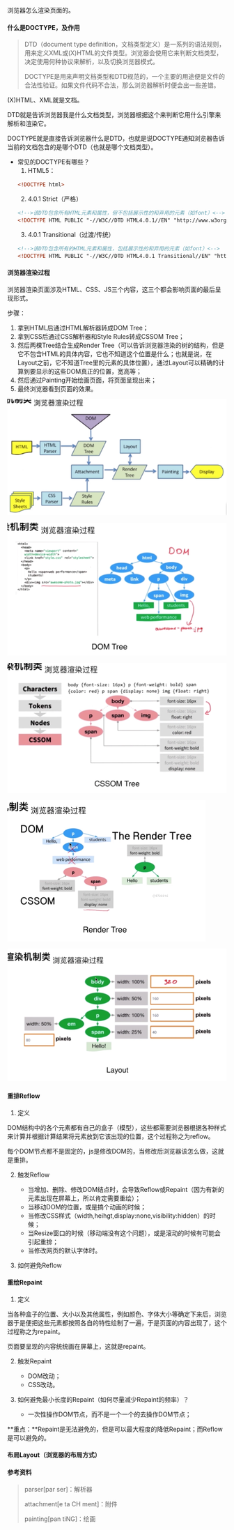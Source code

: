 浏览器怎么渲染页面的。

#### 什么是DOCTYPE，及作用

> DTD（document type definition，文档类型定义）是一系列的语法规则，用来定义XML或(X)HTML的文件类型。浏览器会使用它来判断文档类型，决定使用何种协议来解析，以及切换浏览器模式。
> 
> DOCTYPE是用来声明文档类型和DTD规范的，一个主要的用途便是文件的合法性验证。如果文件代码不合法，那么浏览器解析时便会出一些差错。

(X)HTML、XML就是文档。

DTD就是告诉浏览器我是什么文档类型，浏览器根据这个来判断它用什么引擎来解析和渲染它。

DOCTYPE就是直接告诉浏览器什么是DTD，也就是说DOCTYPE通知浏览器告诉当前的文档包含的是哪个DTD（也就是哪个文档类型）。

- 常见的DOCTYPE有哪些？
    1. HTML5：
    ```html
    <!DOCTYPE html>
    ```
    2. 4.0.1 Strict（严格）
    ```html
    <!-->该DTD包含所有HTML元素和属性，但不包括展示性的和弃用的元素（如font）<-->
    <!DOCTYPE HTML PUBLIC "-//W3C//DTD HTML4.0.1//EN" "http://www.w3org/TR/html4/strict.dtd">
    ```
    3. 4.0.1 Transitional（过渡/传统）
    ```html
    <!-->该DTD包含所有的HTML元素和属性，包括展示性的和弃用的元素（如font）<-->
    <!DOCTYPE HTML PUBLIC "-//W3C//DTD HTML4.0.1 Transitional//EN" "http://www.w3.org/TR/html4/loose.dtd">
    ```

#### 浏览器渲染过程

浏览器渲染页面涉及HTML、CSS、JS三个内容，这三个都会影响页面的最后呈现形式。

步骤：
1. 拿到HTML后通过HTML解析器转成DOM Tree；
2. 拿到CSS后通过CSS解析器和Style Rules转成CSSOM Tree；
3. 然后两棵Tree结合生成Render Tree（可以告诉浏览器渲染的树的结构，但是它不包含HTML的具体内容，它也不知道这个位置是什么；也就是说，在Layout之前，它不知道Tree里的元素的具体位置），通过Layout可以精确的计算到要显示的这些DOM真正的位置，宽高等；
4. 然后通过Painting开始绘画页面，将页面呈现出来；
5. 最终浏览器看到页面的效果。

![浏览器渲染过程](./imgs/render.png)

![DOM Tree](./imgs/DOM-Tree.png)

![CSSOM Tree](./imgs/CSSOM-Tree.png)

![Render Tree](./imgs/Render-Tree.png)

![Layout](./imgs/Layout.png)

#### 重排Reflow

1. 定义

DOM结构中的各个元素都有自己的盒子（模型），这些都需要浏览器根据各种样式来计算并根据计算结果将元素放到它该出现的位置，这个过程称之为reflow。

每个DOM节点都不是固定的，js是修改DOM的，当修改后浏览器该怎么做，这就是重排。

2. 触发Reflow
    - 当增加、删除、修改DOM结点时，会导致Reflow或Repaint（因为有新的元素出现在屏幕上，所以肯定需要重绘）；
    - 当移动DOM的位置，或是搞个动画的时候；
    - 当修改CSS样式（width,heihgt,display:none,visibility:hidden）的时候；
    - 当Resize窗口的时候（移动端没有这个问题），或是滚动的时候有可能会引起重排；
    - 当修改网页的默认字体时。

3. 如何避免Reflow

#### 重绘Repaint

1. 定义

当各种盒子的位置、大小以及其他属性，例如颜色、字体大小等确定下来后，浏览器于是便把这些元素都按照各自的特性绘制了一遍，于是页面的内容出现了，这个过程称之为repaint。

页面要呈现的内容统统画在屏幕上，这就是repaint。

2. 触发Repaint
    - DOM改动；
    - CSS改动。

3. 如何避免最小长度的Repaint（如何尽量减少Repaint的频率）？
    - 一次性操作DOM节点，而不是一个一个的去操作DOM节点；

**重点：**Repaint是无法避免的，但是可以最大程度的降低Repaint；而Reflow是可以避免的。

#### 布局Layout（浏览器的布局方式）

#### 参考资料

> parser[par ser]：解析器
> 
> attachment[e ta CH ment]：附件
> 
> painting[pan tiNG]：绘画